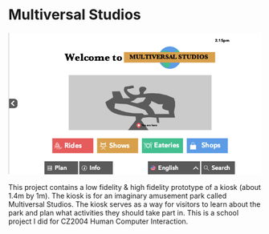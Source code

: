 # Multiversal Studios
![Home page](screenshots/homepage.png)

This project contains a low fidelity & high fidelity prototype of a kiosk (about 1.4m by 1m). The kiosk is for an imaginary amusement park called Multiversal Studios. The kiosk serves as a way for visitors to learn about the park and plan what activities they should take part in. This is a school project I did for CZ2004 Human Computer Interaction.